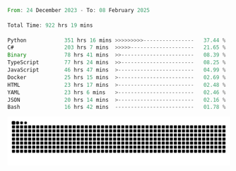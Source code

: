 <!--START_SECTION:waka-->

```rust
From: 24 December 2023 - To: 08 February 2025

Total Time: 922 hrs 19 mins

Python            351 hrs 16 mins >>>>>>>>>----------------   37.44 %
C#                203 hrs 7 mins  >>>>>--------------------   21.65 %
Binary            78 hrs 41 mins  >>-----------------------   08.39 %
TypeScript        77 hrs 24 mins  >>-----------------------   08.25 %
JavaScript        46 hrs 47 mins  >------------------------   04.99 %
Docker            25 hrs 15 mins  >------------------------   02.69 %
HTML              23 hrs 17 mins  >------------------------   02.48 %
YAML              23 hrs 6 mins   >------------------------   02.46 %
JSON              20 hrs 14 mins  >------------------------   02.16 %
Bash              16 hrs 42 mins  -------------------------   01.78 %
```

<!--END_SECTION:waka-->


<picture>
  <source media="(prefers-color-scheme: dark)" srcset="https://raw.githubusercontent.com/jeerawut97/jeerawut97/output/github-contribution-grid-snake.svg">
  <img alt="github contribution grid snake animation" src="https://raw.githubusercontent.com/jeerawut97/jeerawut97/output/github-contribution-grid-snake.svg">
</picture>
